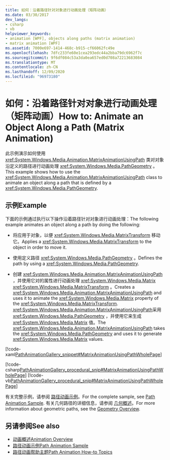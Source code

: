 ```yaml
---
title: 如何：沿着路径针对对象进行动画处理（矩阵动画）
ms.date: 03/30/2017
dev_langs:
- csharp
- vb
helpviewer_keywords:
- animation [WPF], objects along paths (matrix animation)
- matrix animation [WPF]
ms.assetid: 7000e697-1414-468c-b915-cf66062fc49e
ms.openlocfilehash: 7dfc233fe60e1cea293edc44a2bba79dc6962f7c
ms.sourcegitcommit: 9f6df084c53a3da0ea657ed0d708a72213683084
ms.translationtype: MT
ms.contentlocale: zh-CN
ms.lasthandoff: 12/09/2020
ms.locfileid: "96973180"
---
```

# <a name="how-to-animate-an-object-along-a-path-matrix-animation"></a><span data-ttu-id="f8c84-102">如何：沿着路径针对对象进行动画处理（矩阵动画）</span><span class="sxs-lookup"><span data-stu-id="f8c84-102">How to: Animate an Object Along a Path (Matrix Animation)</span></span>
<span data-ttu-id="f8c84-103">此示例演示如何使用 <xref:System.Windows.Media.Animation.MatrixAnimationUsingPath> 类对对象沿定义的路径进行动画处理 <xref:System.Windows.Media.PathGeometry> 。</span><span class="sxs-lookup"><span data-stu-id="f8c84-103">This example shows how to use the <xref:System.Windows.Media.Animation.MatrixAnimationUsingPath> class to animate an object along a path that is defined by a <xref:System.Windows.Media.PathGeometry>.</span></span>  
  
## <a name="example"></a><span data-ttu-id="f8c84-104">示例</span><span class="sxs-lookup"><span data-stu-id="f8c84-104">Example</span></span>  
 <span data-ttu-id="f8c84-105">下面的示例通过执行以下操作沿着路径针对对象进行动画处理：</span><span class="sxs-lookup"><span data-stu-id="f8c84-105">The following example animates an object along a path by doing the following:</span></span>  
  
- <span data-ttu-id="f8c84-106">将应用于对象，以便 <xref:System.Windows.Media.MatrixTransform> 移动它。</span><span class="sxs-lookup"><span data-stu-id="f8c84-106">Applies a <xref:System.Windows.Media.MatrixTransform> to the object in order to move it.</span></span>  
  
- <span data-ttu-id="f8c84-107">使用定义路径 <xref:System.Windows.Media.PathGeometry> 。</span><span class="sxs-lookup"><span data-stu-id="f8c84-107">Defines the path by using a <xref:System.Windows.Media.PathGeometry>.</span></span>  
  
- <span data-ttu-id="f8c84-108">创建 <xref:System.Windows.Media.Animation.MatrixAnimationUsingPath> ，并使用它对的属性进行动画处理 <xref:System.Windows.Media.Matrix> <xref:System.Windows.Media.MatrixTransform> 。</span><span class="sxs-lookup"><span data-stu-id="f8c84-108">Creates a <xref:System.Windows.Media.Animation.MatrixAnimationUsingPath> and uses it to animate the <xref:System.Windows.Media.Matrix> property of the <xref:System.Windows.Media.MatrixTransform>.</span></span> <span data-ttu-id="f8c84-109"><xref:System.Windows.Media.Animation.MatrixAnimationUsingPath>采用 <xref:System.Windows.Media.PathGeometry> ，并使用它来生成 <xref:System.Windows.Media.Matrix> 值。</span><span class="sxs-lookup"><span data-stu-id="f8c84-109">The <xref:System.Windows.Media.Animation.MatrixAnimationUsingPath> takes the <xref:System.Windows.Media.PathGeometry> and uses it to generate <xref:System.Windows.Media.Matrix> values.</span></span>  
  
 [!code-xaml[PathAnimationGallery_snippet#MatrixAnimationUsingPathWholePage](~/samples/snippets/csharp/VS_Snippets_Wpf/PathAnimationGallery_snippet/CS/matrixanimationusingpathexample.xaml#matrixanimationusingpathwholepage)]  
  
 [!code-csharp[PathAnimationGallery_procedural_snip#MatrixAnimationUsingPathWholePage](~/samples/snippets/csharp/VS_Snippets_Wpf/PathAnimationGallery_procedural_snip/CSharp/MatrixAnimationUsingPathExample.cs#matrixanimationusingpathwholepage)]
 [!code-vb[PathAnimationGallery_procedural_snip#MatrixAnimationUsingPathWholePage](~/samples/snippets/visualbasic/VS_Snippets_Wpf/PathAnimationGallery_procedural_snip/VisualBasic/MatrixAnimationUsingPathExample.vb#matrixanimationusingpathwholepage)]  
  
 <span data-ttu-id="f8c84-110">有关完整示例，请参阅 [路径动画示例](https://github.com/Microsoft/WPF-Samples/tree/master/Animation/PathAnimations)。</span><span class="sxs-lookup"><span data-stu-id="f8c84-110">For the complete sample, see [Path Animation Sample](https://github.com/Microsoft/WPF-Samples/tree/master/Animation/PathAnimations).</span></span> <span data-ttu-id="f8c84-111">有关几何路径的详细信息，请参阅 [几何概述](geometry-overview.md)。</span><span class="sxs-lookup"><span data-stu-id="f8c84-111">For more information about geometric paths, see the [Geometry Overview](geometry-overview.md).</span></span>  
  
## <a name="see-also"></a><span data-ttu-id="f8c84-112">另请参阅</span><span class="sxs-lookup"><span data-stu-id="f8c84-112">See also</span></span>

- [<span data-ttu-id="f8c84-113">动画概述</span><span class="sxs-lookup"><span data-stu-id="f8c84-113">Animation Overview</span></span>](animation-overview.md)
- [<span data-ttu-id="f8c84-114">路径动画示例</span><span class="sxs-lookup"><span data-stu-id="f8c84-114">Path Animation Sample</span></span>](https://github.com/Microsoft/WPF-Samples/tree/master/Animation/PathAnimations)
- [<span data-ttu-id="f8c84-115">路径动画帮助主题</span><span class="sxs-lookup"><span data-stu-id="f8c84-115">Path Animation How-to Topics</span></span>](path-animation-how-to-topics.md)
